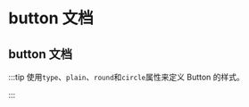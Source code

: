 <!--
 * @Author: caohao
 * @Date: 2023-11-29 18:54:52
 * @LastEditors: caohao
 * @LastEditTime: 2023-12-27 16:17:41
 * @Description:
-->

# button 文档

## button 文档

:::tip 使用`type`、`plain`、`round`和`circle`属性来定义 Button 的样式。

<CustomComponent/>

:::

<script setup>
import CustomComponent from '../example/button/basic.vue'
</script>
